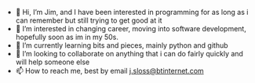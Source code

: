 - 👋 Hi, I’m Jim, and I have been interested in programming for as long as i can remember but still trying to get good at it
- 👀 I’m interested in changing career, moving into software development, hopefully soon as im in my 50s.
- 🌱 I’m currently learning bits and pieces, mainly python and github
- 💞️ I’m looking to collaborate on anything that i can do fairly quickly and will help someone else
- 📫 How to reach me, best by email j.sloss@btinternet.com

<!---
aceone12/aceone12 is a ✨ special ✨ repository because its `README.md` (this file) appears on your GitHub profile.
You can click the Preview link to take a look at your changes.
--->
